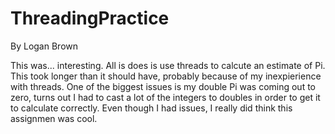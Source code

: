# ThreadingPractice
By Logan Brown

This was... interesting. All is does is use threads to calcute an estimate of Pi. This took longer than it should have, probably because of my inexpierience with threads.
One of the biggest issues is my double Pi was coming out to zero, turns out I had to cast a lot of the integers to doubles in order to get it to calculate correctly.
Even though I had issues, I really did think this assignmen was cool.

